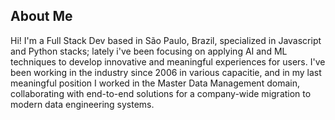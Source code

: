 ## About Me
Hi! 
I'm a Full Stack Dev based in São Paulo, Brazil, specialized in Javascript and Python stacks; lately i've been focusing on applying AI and ML techniques to develop innovative and meaningful experiences for users. 
I've been working in the industry since 2006 in various capacitie, and in my last meaningful position I worked in the Master Data Management domain, collaborating with end-to-end solutions for a company-wide migration to modern data engineering systems.
